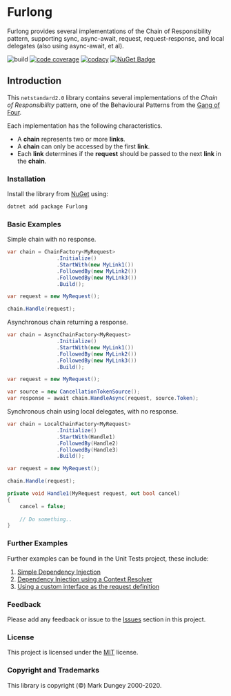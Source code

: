# Furlong
Furlong provides several implementations of the Chain of Responsibility pattern, supporting sync, async-await, request, request-response, and local delegates (also using async-await, et al).

![build](https://github.com/dungeym/Furlong/workflows/build/badge.svg) 
[![code coverage](https://codecov.io/gh/dungeym/Furlong/branch/master/graph/badge.svg)](https://codecov.io/gh/dungeym/Furlong) 
[![codacy](https://app.codacy.com/project/badge/Grade/9cf7e0c25cc441a3a386f9adb0d46403)](https://www.codacy.com/manual/dungeym/Furlong?utm_source=github.com&amp;utm_medium=referral&amp;utm_content=dungeym/Furlong&amp;utm_campaign=Badge_Grade) 
[![NuGet Badge](https://buildstats.info/nuget/Furlong)](https://www.nuget.org/packages/Furlong/)

## Introduction
This ```netstandard2.0``` library contains several implementations of the *Chain of Responsibility* pattern, one of the Behavioural Patterns from the [Gang of Four](http://wiki.c2.com/?GangOfFour).  

Each implementation has the following characteristics.
-  A **chain** represents two or more **links**.
-  A **chain** can only be accessed by the first **link**.
-  Each **link** determines if the **request** should be passed to the next **link** in the **chain**.

### Installation
Install the library from <a target="_blank" href="https://www.nuget.org/packages/Furlong/" title="Furlong on NuGet">NuGet</a> using:
``` csharp
dotnet add package Furlong
```

### Basic Examples
Simple chain with no response.
```csharp
var chain = ChainFactory<MyRequest>
				.Initialize()
				.StartWith(new MyLink1())
				.FollowedBy(new MyLink2())
				.FollowedBy(new MyLink3())
				.Build();

var request = new MyRequest();

chain.Handle(request);
```

Asynchronous chain returning a response.
```csharp
var chain = AsyncChainFactory<MyRequest>
				.Initialize()
				.StartWith(new MyLink1())
				.FollowedBy(new MyLink2())
				.FollowedBy(new MyLink3())
				.Build();

var request = new MyRequest();

var source = new CancellationTokenSource();
var response = await chain.HandleAsync(request, source.Token);
```

Synchronous chain using local delegates, with no response.
```csharp
var chain = LocalChainFactory<MyRequest>
				.Initialize()
				.StartWith(Handle1)
				.FollowedBy(Handle2)
				.FollowedBy(Handle3)
				.Build();

var request = new MyRequest();

chain.Handle(request);

private void Handle1(MyRequest request, out bool cancel)
{
	cancel = false;
	
	// Do something..
}
```

### Further Examples 
Further examples can be found in the Unit Tests project, these include:
1. [Simple Dependency Injection](https://github.com/dungeym/Furlong/blob/master/src/Furlong.UnitTests/DependencyInjection/FurlongInterface/FurlongInterface_Tests.cs)
1. [Dependency Injection using a Context Resolver](https://github.com/dungeym/Furlong/blob/master/src/Furlong.UnitTests/DependencyInjection/ContextResolver/ContextDriven_Tests.cs)
1. [Using a custom interface as the request definition](https://github.com/dungeym/Furlong/blob/master/src/Furlong.UnitTests/DependencyInjection/CustomInterface/CustomInterface_Tests.cs)

### Feedback
Please add any feedback or issue to the [Issues](https://github.com/dungeym/Furlong/issues) section in this project.

### License
This project is licensed under the [MIT](https://choosealicense.com/licenses/mit/) license.

### Copyright and Trademarks
This library is copyright (©) Mark Dungey 2000-2020.
